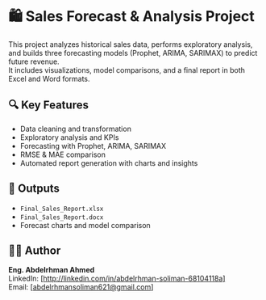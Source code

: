# 🛍️ Sales Forecast & Analysis Project

This project analyzes historical sales data, performs exploratory analysis, and builds three forecasting models (Prophet, ARIMA, SARIMAX) to predict future revenue.  
It includes visualizations, model comparisons, and a final report in both Excel and Word formats.

## 🔍 Key Features
- Data cleaning and transformation
- Exploratory analysis and KPIs
- Forecasting with Prophet, ARIMA, SARIMAX
- RMSE & MAE comparison
- Automated report generation with charts and insights

## 📁 Outputs
- `Final_Sales_Report.xlsx`
- `Final_Sales_Report.docx`
- Forecast charts and model comparison

## 👨‍💻 Author
**Eng. Abdelrhman Ahmed**  
LinkedIn: [http://linkedin.com/in/abdelrhman-soliman-68104118a]  
Email: [abdelrhmansoliman621@gmail.com]